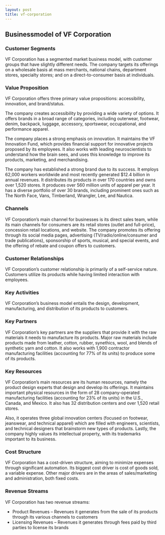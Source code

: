 ```yaml
---
layout: post
title: vf-corporation
---
```


Businessmodel of VF Corporation
--------------------------------

### Customer Segments

VF Corporation has a segmented market business model, with customer groups that have slightly different needs. The company targets its offerings on a wholesale basis at mass merchants, national chains, department stores, specialty stores; and on a direct-to-consumer basis at individuals.

### Value Proposition

VF Corporation offers three primary value propositions: accessibility, innovation, and brand/status.

The company creates accessibility by providing a wide variety of options. It offers brands in a broad range of categories, including outerwear, footwear, denim, backpack, luggage, accessory, sportswear, occupational, and performance apparel.

The company places a strong emphasis on innovation. It maintains the VF Innovation Fund, which provides financial support for innovative projects proposed by its employees. It also works with leading neuroscientists to understand how the brain sees, and uses this knowledge to improve its products, marketing, and merchandising.

The company has established a strong brand due to its success. It employs 62,000 workers worldwide and most recently generated $12.4 billion in annual revenues. It distributes its products in over 170 countries and owns over 1,520 stores. It produces over 560 million units of apparel per year. It has a diverse portfolio of over 30 brands, including prominent ones such as The North Face, Vans, Timberland, Wrangler, Lee, and Nautica.

### Channels

VF Corporation’s main channel for businesses is its direct sales team, while its main channels for consumers are its retail stores (outlet and full-price), concession retail locations, and website. The company promotes its offering through its social media pages, advertising (TV/radio/online/consumer and trade publications), sponsorship of sports, musical, and special events, and the offering of rebate and coupon offers to customers.

### Customer Relationships

VF Corporation’s customer relationship is primarily of a self-service nature. Customers utilize its products while having limited interaction with employees.

### Key Activities

VF Corporation’s business model entails the design, development, manufacturing, and distribution of its products to customers.

### Key Partners

VF Corporation’s key partners are the suppliers that provide it with the raw materials it needs to manufacture its products. Major raw materials include products made from leather, cotton, rubber, synethics, wool, and blends of synthetic yarn and cotton. It also works with 1,900 contractor manufacturing facilities (accounting for 77% of its units) to produce some of its products.

### Key Resources

VF Corporation’s main resources are its human resources, namely the product design experts that design and develop its offerings. It maintains important physical resources in the form of 28 company-operated manufacturing facilities (accounting for 23% of its units) in the U.S., Canada, and Mexico. It also has 32 distribution centers and over 1,520 retail stores.

Also, it operates three global innovation centers (focused on footwear, jeanswear, and technical apparel) which are filled with engineers, scientists, and technical designers that brainstorm new types of products. Lastly, the company highly values its intellectual property, with its trademarks important to its business.

### Cost Structure

VF Corporation has a cost-driven structure, aiming to minimize expenses through significant automation. Its biggest cost driver is cost of goods sold, a variable expense. Other major drivers are in the areas of sales/marketing and administration, both fixed costs.

### Revenue Streams

VF Corporation has two revenue streams:

 * Product Revenues – Revenues it generates from the sale of its products through its various channels to customers
* Licensing Revenues – Revenues it generates through fees paid by third parties to license its brands
